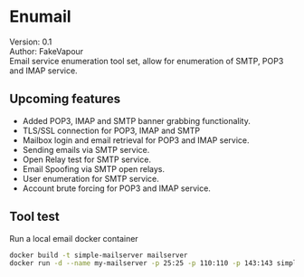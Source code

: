 # Enumail
Version: 0.1 <br>
Author: FakeVapour<br>
Email service enumeration tool set, allow for enumeration of SMTP, POP3 and IMAP service.
## Upcoming features
- Added POP3, IMAP and SMTP banner grabbing functionality.
- TLS/SSL connection for POP3, IMAP and SMTP
- Mailbox login and email retrieval for POP3 and IMAP service.
- Sending emails via SMTP service.
- Open Relay test for SMTP service.
- Email Spoofing via SMTP open relays.
- User enumeration for SMTP service.
- Account brute forcing for POP3 and IMAP service.

## Tool test
Run a local email docker container
```bash
docker build -t simple-mailserver mailserver
docker run -d --name my-mailserver -p 25:25 -p 110:110 -p 143:143 simple-mailserver  
```